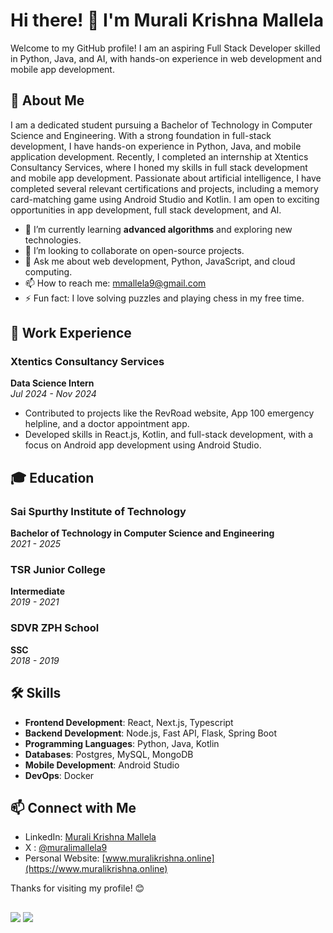 
# Hi there! 👋 I'm Murali Krishna Mallela 

Welcome to my GitHub profile! I am an aspiring Full Stack Developer skilled in Python, Java, and AI, with hands-on experience in web development and mobile app development.

## 🚀 About Me

I am a dedicated student pursuing a Bachelor of Technology in Computer Science and Engineering. With a strong foundation in full-stack development, I have hands-on experience in Python, Java, and mobile application development. Recently, I completed an internship at Xtentics Consultancy Services, where I honed my skills in full stack development and mobile app development. Passionate about artificial intelligence, I have completed several relevant certifications and projects, including a memory card-matching game using Android Studio and Kotlin. I am open to exciting opportunities in app development, full stack development, and AI.

- 🌱 I’m currently learning **advanced algorithms** and exploring new technologies.
- 👯 I’m looking to collaborate on open-source projects.
- 💬 Ask me about web development, Python, JavaScript, and cloud computing.
- 📫 How to reach me: [mmallela9@gmail.com](mailto:mmallela9@gmail.com)
- ⚡ Fun fact: I love solving puzzles and playing chess in my free time.

## 🏢 Work Experience

### Xtentics Consultancy Services
**Data Science Intern**  
*Jul 2024 - Nov 2024*

- Contributed to projects like the RevRoad website, App 100 emergency helpline, and a doctor appointment app.
- Developed skills in React.js, Kotlin, and full-stack development, with a focus on Android app development using Android Studio.

## 🎓 Education

### Sai Spurthy Institute of Technology
**Bachelor of Technology in Computer Science and Engineering**  
*2021 - 2025*

### TSR Junior College
**Intermediate**  
*2019 - 2021*

### SDVR ZPH School
**SSC**  
*2018 - 2019*

## 🛠️ Skills

- **Frontend Development**: React, Next.js, Typescript
- **Backend Development**: Node.js, Fast API, Flask, Spring Boot
- **Programming Languages**: Python, Java, Kotlin
- **Databases**: Postgres, MySQL, MongoDB
- **Mobile Development**: Android Studio
- **DevOps**: Docker

## 📫 Connect with Me

- LinkedIn: [Murali Krishna Mallela](https://www.linkedin.com/in/muralikrishnamallela/)
- X : [@muralimallela9](https://x.com/muralimallela9)
- Personal Website: [www.muralikrishna.online](https://www.muralikrishna.online)

Thanks for visiting my profile! 😊
##
![](https://komarev.com/ghpvc/?username=muralimallela)
![](https://hit.yhype.me/github/profile?account_id=98264698)
